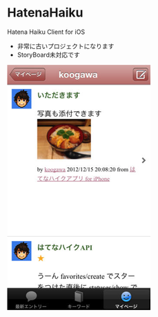 HatenaHaiku
===========

Hatena Haiku Client for iOS

* 非常に古いプロジェクトになります
* StoryBoard未対応です

![](./screenshot.jpg)